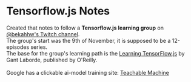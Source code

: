 # Tensorflow.js Notes
Created that notes to follow a **Tensorflow.js learning group** on [@bekahhw's Twitch channel](https://www.twitch.tv/bekahhw). <br>
The group's start was the 9th of November, it is supposed to be a 12-episodes series. <br>
The base for the group's learning path is the [Learning TensorFlow.js](https://www.oreilly.com/library/view/learning-tensorflowjs/9781492090786/) by Gant Laborde, published by O'Reilly. <br>
<br>
Google has a clickable ai-model training site: [Teachable Machine](https://teachablemachine.withgoogle.com/) <br>



